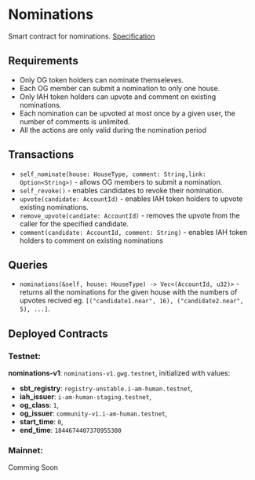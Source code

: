 # Nominations

Smart contract for nominations.
[Specification](https://near-ndc.notion.site/Nominations-b4281e30ac4e44cfbd894f0e2443bc88?pvs=4)

## Requirements

- Only OG token holders can nominate themseleves. 
- Each OG member can submit a nomination to only one house.
- Only IAH token holders can upvote and comment on existing nominations.
- Each nomination can be upvoted at most once by a given user, the number of comments is unlimited.
- All the actions are only valid during the nomination period

## Transactions

- `self_nominate(house: HouseType, comment: String,link: Option<String>)` - allows OG members to submit a nomination. 
- `self_revoke()` - enables candidates to revoke their nomination. 
- `upvote(candidate: AccountId)` - enables IAH token holders to upvote existing nominations. 
- `remove_upvote(candiate: AccountId)` - removes the upvote from the caller for the specified candidate.
- `comment(candidate: AccountId, comment: String)` - enables IAH token holders to comment on existing nominations

## Queries 

- `nominations(&self, house: HouseType) -> Vec<(AccountId, u32)>` - returns all the nominations for the given house with the numbers of upvotes recived eg. `[("candidate1.near", 16), ("candidate2.near", 5), ...]`.

## Deployed Contracts
### Testnet:

**nominations-v1**: `nominations-v1.gwg.testnet`, initialized with values: 
 - **sbt_registry**: `registry-unstable.i-am-human.testnet`,
 - **iah_issuer**: `i-am-human-staging.testnet`,
 - **og_class**: `1`,
 - **og_issuer**: `community-v1.i-am-human.testnet`,
 - **start_time**: `0`,
 - **end_time**: `1844674407370955300`

 ### Mainnet:
 Comming Soon



